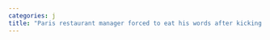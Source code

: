 ```yaml
---
categories: j
title: "Paris restaurant manager forced to eat his words after kicking out two Ukrainian women praising Putin"
---
```

